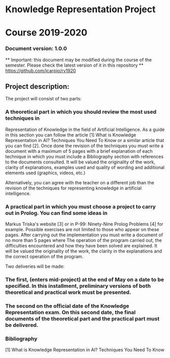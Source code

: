 # Knowledge Representation Project
# Course 2019-2020
### Document version: 1.0.0

** Important: this document may be modified during the course of the semester. Please check the latest version of it in this repository ** https://github.com/jcarpio/rv1920


## Project description:

The project will consist of two parts:

### A theoretical part in which you should review the most used techniques in
Representation of Knowledge in the field of Artificial Intelligence. As a guide in this section you can follow the article [1]
What is Knowledge Representation in AI? Techniques You Need To Know or a similar article that you can find [2]. Once done
the revision of the techniques you must write a document with a maximum of 5 pages with a brief explanation of each
technique in which you must include a Bibliography section with references to the documents consulted. It will be valued
the originality of the work,
clarity of explanations, examples used and quality of wording and additional elements used
(graphics, videos, etc.) 

Alternatively, you can agree with the teacher on a different job than the revision of the techniques for representing knowledge in artificial intelligence.

### A practical part in which you must choose a project to carry out in Prolog. You can find some ideas in
Markus Triska's website [3] or in P-99: Ninety-Nine Prolog Problems [4] for example. Possible exercises are not limited
to those who appear on these pages. After carrying out the implementation you must write a document of no more than 5 pages where
The operation of the program carried out, the difficulties encountered and how they have been solved are explained. It will be valued
the originality of the work, the clarity in the explanations and the correct operation of the program.

Two deliveries will be made:

### The first, (enters mid-project) at the end of May on a date to be specified. In this installment, preliminary versions of both theoretical and practical work must be presented.
    
### The second on the official date of the Knowledge Representation exam. On this second date, the final documents of the theoretical part and the practical part must be delivered.

### Bibliography

[1] What is Knowledge Representation in AI? Techniques You Need To Know
